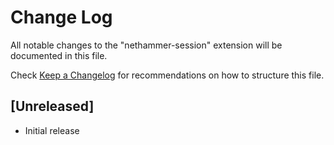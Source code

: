 # Change Log

All notable changes to the "nethammer-session" extension will be documented in this file.

Check [Keep a Changelog](http://keepachangelog.com/) for recommendations on how to structure this file.

## [Unreleased]

- Initial release
